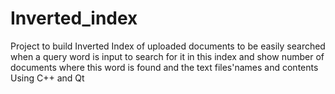 # Inverted_index 
Project to build Inverted Index of uploaded documents to be easily searched when a query word is input to search for it in this index and
show number of documents where this word is found and the text files'names and contents 
Using C++ and Qt
